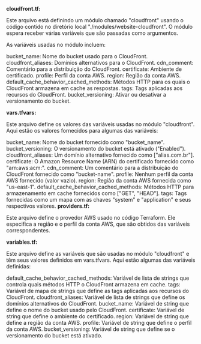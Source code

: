 **cloudfront.tf:**

Este arquivo está definindo um módulo chamado "cloudfront" usando o código contido no diretório local "./modules/website-cloudfront". O módulo espera receber várias variáveis que são passadas como argumentos.

As variáveis usadas no módulo incluem:

bucket_name: Nome do bucket usado para o CloudFront.
cloudfront_aliases: Domínios alternativos para o CloudFront.
cdn_comment: Comentário para a distribuição do CloudFront.
certificate: Ambiente de certificado.
profile: Perfil da conta AWS.
region: Região da conta AWS.
default_cache_behavior_cached_methods: Métodos HTTP para os quais o CloudFront armazena em cache as respostas.
tags: Tags aplicadas aos recursos do CloudFront.
bucket_versioning: Ativar ou desativar a versionamento do bucket.

**vars.tfvars:**

Este arquivo define os valores das variáveis usadas no módulo "cloudfront". Aqui estão os valores fornecidos para algumas das variáveis:

bucket_name: Nome do bucket fornecido como "bucket_name".
bucket_versioning: O versionamento do bucket está ativado ("Enabled").
cloudfront_aliases: Um domínio alternativo fornecido como ["alias.com.br"].
certificate: O Amazon Resource Name (ARN) do certificado fornecido como "arn:aws:acm:".
cdn_comment: Um comentário para a distribuição do CloudFront fornecido como "bucket-name".
profile: Nenhum perfil da conta AWS fornecido (valor vazio).
region: Região da conta AWS fornecida como "us-east-1".
default_cache_behavior_cached_methods: Métodos HTTP para armazenamento em cache fornecidos como ["GET", "HEAD"].
tags: Tags fornecidas como um mapa com as chaves "system" e "application" e seus respectivos valores.
**providers.tf:**

Este arquivo define o provedor AWS usado no código Terraform. Ele especifica a região e o perfil da conta AWS, que são obtidos das variáveis correspondentes.

**variables.tf:**

Este arquivo define as variáveis que são usadas no módulo "cloudfront" e têm seus valores definidos em vars.tfvars. Aqui estão algumas das variáveis definidas:

default_cache_behavior_cached_methods: Variável de lista de strings que controla quais métodos HTTP o CloudFront armazena em cache.
tags: Variável de mapa de strings que define as tags aplicadas aos recursos do CloudFront.
cloudfront_aliases: Variável de lista de strings que define os domínios alternativos do CloudFront.
bucket_name: Variável de string que define o nome do bucket usado pelo CloudFront.
certificate: Variável de string que define o ambiente do certificado.
region: Variável de string que define a região da conta AWS.
profile: Variável de string que define o perfil da conta AWS.
bucket_versioning: Variável de string que define se o versionamento do bucket está ativado.
